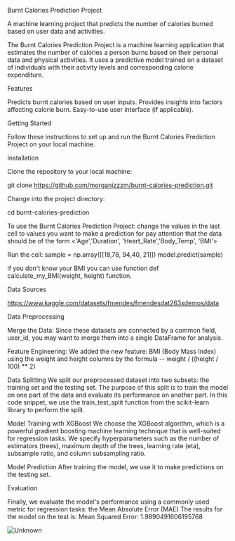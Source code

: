 Burnt Calories Prediction Project

A machine learning project that predicts the number of calories burned based on user data and activities.

The Burnt Calories Prediction Project is a machine learning application that estimates the number of calories a person 
burns based on their personal data and physical activities. It uses a predictive model trained on a dataset of individuals 
with their activity levels and corresponding calorie expenditure.

Features

Predicts burnt calories based on user inputs.
Provides insights into factors affecting calorie burn.
Easy-to-use user interface (if applicable).
                            
Getting Started

Follow these instructions to set up and run the Burnt Calories Prediction Project on your local machine.
                           
Installation
                           
Clone the repository to your local machine:

git clone https://github.com/morganizzzm/burnt-calories-prediction.git

Change into the project directory:

cd burnt-calories-prediction

To use the Burnt Calories Prediction Project:
change the values in the last cell to values you want to make a prediction for
pay attention that the data should be of the form <'Age','Duration', 'Heart_Rate','Body_Temp', 'BMI'>
                            
Run the cell:
sample = np.array([[18,78, 94,40, 21]])
model.predict(sample)

if you don't know your BMI you can use function def calculate_my_BMI(weight, height) function.

                            
Data Sources

https://www.kaggle.com/datasets/fmendes/fmendesdat263xdemos/data


Data Preprocessing

Merge the Data:
Since these datasets are connected by a common field, user_id, you may want to merge them into a single DataFrame for analysis.

Feature Engineering:
We added the new feature: BMI (Body Mass Index) using the weight and height columns by the formula -- weight / ((height / 100) ** 2)

Data Splitting
We split our preprocessed dataset into two subsets: the training set and the testing set. 
The purpose of this split is to train the model on one part of the data and evaluate its performance on another part. 
In this code snippet, we use the train_test_split function from the scikit-learn library to perform the split.

Model Training with XGBoost
We choose the XGBoost algorithm, which is a powerful gradient boosting machine learning technique that 
is well-suited for regression tasks. We specify hyperparameters such as the number of estimators (trees), maximum depth of the trees, 
learning rate (eta), subsample ratio, and column subsampling ratio.

Model Prediction
After training the model, we use it to make predictions on the testing set.


                            
Evaluation

Finally, we evaluate the model's performance using a commonly used metric for regression tasks: the Mean Absolute Error (MAE)
The results for the model on the test is:
Mean Squared Error: 1.9890491606195768

![Unknown](https://github.com/morganizzzm/ML-Projects/assets/89296464/83387fbd-9e8e-4dc7-a0ee-8470e6342651)

